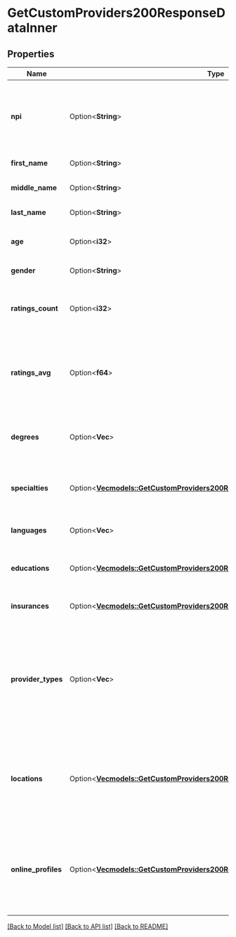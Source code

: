 # GetCustomProviders200ResponseDataInner

## Properties

Name | Type | Description | Notes
------------ | ------------- | ------------- | -------------
**npi** | Option<**String**> | The healthcare provider's 10-digit National Provider Identifier (NPI) | [optional]
**first_name** | Option<**String**> | First name of the provider | [optional]
**middle_name** | Option<**String**> | Middle name of the provider | [optional]
**last_name** | Option<**String**> | Last name of the provider | [optional]
**age** | Option<**i32**> | The estimated age of the provider | [optional]
**gender** | Option<**String**> | The gender of the provider | [optional]
**ratings_count** | Option<**i32**> | Total number of ratings collected across different sources | [optional]
**ratings_avg** | Option<**f64**> | Average patient satisfaction rating out of 10 points across multiple sources | [optional]
**degrees** | Option<**Vec<String>**> | Lists all degrees associated with this provider (e.g. MD, OD, PhD) | [optional]
**specialties** | Option<[**Vec<models::GetCustomProviders200ResponseParametersSpecialty>**](getCustomProviders_200_response_parameters_specialty.md)> | This lists all the specialties for a given provider | [optional]
**languages** | Option<**Vec<String>**> | List of confirmed languages spoken | [optional]
**educations** | Option<[**Vec<models::GetCustomProviders200ResponseDataInnerEducationsInner>**](getCustomProviders_200_response_data_inner_educations_inner.md)> | List of the schools attended by the provider | [optional]
**insurances** | Option<[**Vec<models::GetCustomProviders200ResponseDataInnerInsurancesInner>**](getCustomProviders_200_response_data_inner_insurances_inner.md)> | List of insurances the provider accepts | [optional]
**provider_types** | Option<**Vec<String>**> | There are high level classifications for different provider types -- e.g. \"Doctor\", \"Optometry\", \"Dental Providers\", \"Nursing\", etc. | [optional]
**locations** | Option<[**Vec<models::GetCustomProviders200ResponseDataInnerLocationsInner>**](getCustomProviders_200_response_data_inner_locations_inner.md)> | List of all locations this provider is known to practice at including any known phone numbers at these locations | [optional]
**online_profiles** | Option<[**Vec<models::GetCustomProviders200ResponseDataInnerOnlineProfilesInner>**](getCustomProviders_200_response_data_inner_online_profiles_inner.md)> | We aggregate profiles across a variety of different online sources, including booking platforms | [optional]

[[Back to Model list]](../README.md#documentation-for-models) [[Back to API list]](../README.md#documentation-for-api-endpoints) [[Back to README]](../README.md)


